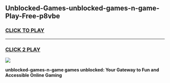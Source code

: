 
## Unblocked-Games-unblocked-games-n-game-Play-Free-p8vbe
<h3>
<a href="https://premium76.site?title=unblocked-games-n-game&ref=18A1">CLICK TO PLAY</a></h3>
<hr>

<h3>
<a href="https://premium76.site?title=unblocked-games-n-game&ref=18A1">CLICK 2 PLAY</a>
  
</h3>

<a href="https://premium76.site?title=unblocked-games-n-game&ref=18A1"><img src="https://clearcache.store/games.png"></a>


**unblocked-games-n-game games unblocked: Your Gateway to Fun and Accessible Online Gaming**
